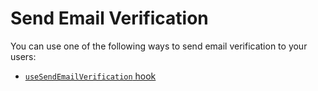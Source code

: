 # Send Email Verification

You can use one of the following ways to send email verification to your users:

- [`useSendEmailVerification` hook](../hooks/useSendEmailVerification.md)
